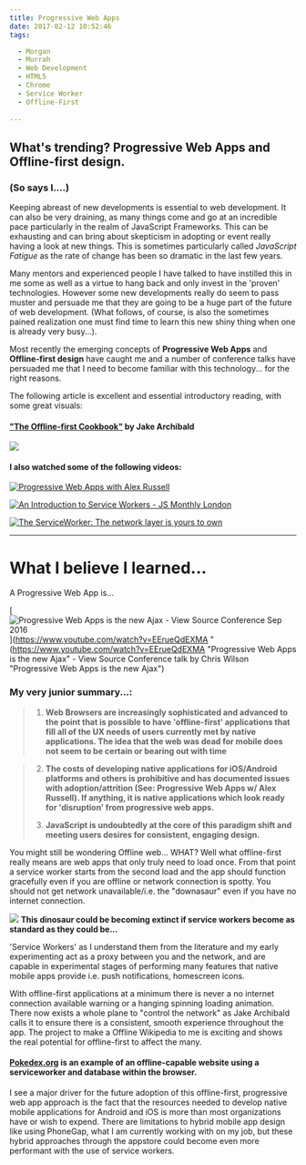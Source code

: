 ```yaml
---
title: Progressive Web Apps
date: 2017-02-12 10:52:46
tags:

  - Morgan
  - Murrah
  - Web Development
  - HTML5
  - Chrome
  - Service Worker
  - Offline-First
  
---
```


## What's trending? Progressive Web Apps and Offline-first design. 

### (So says I....)

Keeping abreast of new developments is essential to web development. It can also be very draining, as many things come and go at an incredible pace particularly in the realm of JavaScript Frameworks. This can be exhausting and can bring about skepticism in adopting or event really having a look at new things. This is sometimes particularly called *JavaScript Fatigue* as the rate of change has been so dramatic in the last few years. 

Many mentors and experienced people I have talked to have instilled this in me some as well as a virtue to hang back and only invest in the 'proven' technologies. However some new developments really do seem to pass muster and persuade me that they are going to be a huge part of the future of web development. (What follows, of course, is also the sometimes pained realization one must find time to learn this new shiny thing when one is already very busy...).

 Most recently the emerging concepts of **Progressive Web Apps** and **Offline-first design** have caught me and a number of conference talks have persuaded me that I need to become familiar with this technology... for the right reasons.

The following article is excellent and essential introductory reading, with some great visuals:

#### ["The Offline-first Cookbook"](https://developers.google.com/web/fundamentals/instant-and-offline/offline-cookbook/) by Jake Archibald

![](https://developers.google.com/web/fundamentals/instant-and-offline/offline-cookbook/images/cm-on-install-dep.png)



#### I also watched some of the following videos:


<!-- * **Progressive Web Apps with Alex Russell** -->

[![Progressive Web Apps with Alex Russell](https://i.imgur.com/Rzj5u9N.png)](https://www.youtube.com/watch?v=x7cfLDFVyHo "Progressive Web Apps with Alex Russell")

<!-- * **An Introduction to Service Workers - JS Monthly London** -->

[![An Introduction to Service Workers - JS Monthly London](https://i.imgur.com/khlcTF8.png)](https://www.youtube.com/watch?v=EnaKD_EHG14 "An Introduction to Service Workers - JS Monthly London")

<!-- * **The ServiceWorker: The network layer is yours to own** -->

[![The ServiceWorker: The network layer is yours to own](https://i.imgur.com/6F6wduj.png)](https://www.youtube.com/watch?v=4uQMl7mFB6g&t=217s "The ServiceWorker: The network layer is yours to own")


---

# What I believe I learned...


A Progressive Web App is...

[![Progressive Web Apps is the new Ajax - View Source Conference Sep 2016](https://i.imgur.com/Kz3EP6x.png)](https://www.youtube.com/watch?v=EErueQdEXMA " (https://www.youtube.com/watch?v=EErueQdEXMA "Progressive Web Apps is the new Ajax" - View Source Conference talk by Chris Wilson "Progressive Web Apps is the new Ajax")


### **My very junior summary...**:

> 1. **Web Browsers are increasingly sophisticated and advanced to the point that is possible to have 'offline-first' applications that fill all of the UX needs of users currently met by native applications. The idea that the web was dead for mobile does not seem to be certain or bearing out with time**

> 2. **The costs of developing native applications for iOS/Android platforms and others is prohibitive and has documented issues with adoption/attrition (See: Progressive Web Apps w/ Alex Russell). If anything, it is native applications which look ready for 'disruption' from progressive web apps.**
> 
> 3. **JavaScript is undoubtedly at the core of this paradigm shift and meeting users desires for consistent, engaging design.**

You might still be wondering Offline web... WHAT? Well what offline-first really means are web apps that only truly need to load once. From that point a service worker starts from the second load and the app should function gracefully even if you are offline or network connection is spotty. You should not get network unavailable/i.e. the "downasaur" even if you have no internet connection.

![](https://qph.ec.quoracdn.net/main-qimg-2726194a5aea31c692cc6ccb06457469)
**This dinosaur could be becoming extinct if service workers become as standard as they could be...**

'Service Workers' as I understand them from the literature and my early experimenting act as a proxy between you and the network, and are capable in experimental stages of performing many features that native mobile apps provide i.e. push notifications, homescreen icons.

With offline-first applications at a minimum there is never a no internet connection available warning or a hanging spinning loading animation. There now exists a whole plane to "control the network" as Jake Archibald calls it to ensure there is a consistent, smooth experience throughout the app. The project to make a Offline Wikipedia to me is exciting and shows the real potential for offline-first to affect the many.

#### [Pokedex.org](pokedex.org) is an example of an offline-capable website using a serviceworker and database within the browser.

I see a major driver for the future adoption of this offline-first, progressive web app approach is the fact that the resources needed to develop native mobile applications for Android and iOS is more than most organizations have or wish to expend. There are limitations to hybrid mobile app design like using PhoneGap, what I am currently working with on my job, but these hybrid approaches through the appstore could become even more performant with the use of service workers.
